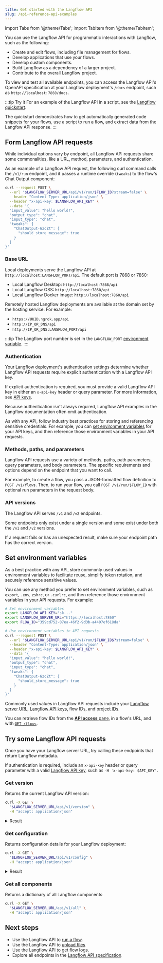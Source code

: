 ```yaml
---
title: Get started with the Langflow API
slug: /api-reference-api-examples
---
```


import Tabs from '@theme/Tabs';
import TabItem from '@theme/TabItem';

You can use the Langflow API for programmatic interactions with Langflow, such as the following:

* Create and edit flows, including file management for flows.
* Develop applications that use your flows.
* Develop custom components.
* Build Langflow as a dependency of a larger project.
* Contribute to the overall Langflow project.

To view and test all available endpoints, you can access the Langflow API's OpenAPI specification at your Langflow deployment's `/docs` endpoint, such as `http://localhost:7860/docs`.

:::tip Try it
For an example of the Langflow API in a script, see the [Langflow quickstart](/get-started-quickstart).

The quickstart demonstrates how to get automatically generated code snippets for your flows, use a script to run a flow, and extract data from the Langfow API response.
:::

## Form Langflow API requests

While individual options vary by endpoint, all Langflow API requests share some commonalities, like a URL, method, parameters, and authentication.

As an example of a Langflow API request, the following curl command calls the `/v1/run` endpoint, and it passes a runtime override (`tweaks`) to the flow's Chat Output component:

```bash
curl --request POST \
  --url "$LANGFLOW_SERVER_URL/api/v1/run/$FLOW_ID?stream=false" \
  --header "Content-Type: application/json" \
  --header "x-api-key: $LANGFLOW_API_KEY" \
  --data '{
  "input_value": "hello world!",
  "output_type": "chat",
  "input_type": "chat",
  "tweaks": {
    "ChatOutput-6zcZt": {
      "should_store_message": true
    }
  }
}'
```

### Base URL

Local deployments serve the Langflow API at `http://localhost:LANGFLOW_PORT/api`.
The default port is 7868 or 7860:

* Local Langflow Desktop: `http://localhost:7868/api`
* Local Langflow OSS: `http://localhost:7860/api`
* Local Langflow Docker image: `http://localhost:7860/api`

Remotely hosted Langflow deployments are available at the domain set by the hosting service.
For example:

* `https://UUID.ngrok.app/api`
* `http://IP_OR_DNS/api`
* `http://IP_OR_DNS:LANGFLOW_PORT/api`

:::tip
The Langflow port number is set in the `LANGFLOW_PORT` [environment variable](/environment-variables).
::::

### Authentication

Your [Langflow deployment's authentication settings](/configuration-authentication) determine whether Langflow API requests require explicit authentication with a Langflow API key.

If explicit authentication is required, you must provide a valid Langflow API key in either an `x-api-key` header or query parameter.
For more information, see [API keys](/configuration-api-keys).

Because authentication isn't always required, Langflow API examples in the Langflow documentation often omit authentication.

As with any API, follow industry best practices for storing and referencing sensitive credentials.
For example, you can [set environment variables](#set-environment-variables) for your API keys, and then reference those environment variables in your API requests.

### Methods, paths, and parameters

Langflow API requests use a variety of methods, paths, path parameters, query parameters, and body parameters.
The specific requirements and options depend on the endpoint that you want to call.

For example, to create a flow, you pass a JSON-formatted flow definition to `POST /v1/flows`.
Then, to run your flow, you call `POST /v1/run/$FLOW_ID` with optional run parameters in the request body.

### API versions

The Langflow API serves `/v1` and `/v2` endpoints.

Some endpoints only exist under a single version and some exist under both the `/v1` and `/v2` versions.

If a request fails or has an unexpected result, make sure your endpoint path has the correct version.

## Set environment variables

As a best practice with any API, store commonly used values in environment variables to facilitate reuse, simplify token rotation, and securely reference sensitive values.

You can use any method you prefer to set environment variables, such as `export`, `.env`, `zshrc`, or `.curlrc`, and then reference those environment variables in your API requests.
For example:

```bash
# Set environment variables
export LANGFLOW_API_KEY="sk..."
export LANGFLOW_SERVER_URL="https://localhost:7860"
export FLOW_ID="359cd752-07ea-46f2-9d3b-a4407ef618da"

# Use environment variables in API requests
curl --request POST \
  --url "$LANGFLOW_SERVER_URL/api/v1/run/$FLOW_ID$?stream=false" \
  --header "Content-Type: application/json" \
  --header "x-api-key: $LANGFLOW_API_KEY" \
  --data '{
  "input_value": "hello world!",
  "output_type": "chat",
  "input_type": "chat",
  "tweaks": {
    "ChatOutput-6zcZt": {
      "should_store_message": true
    }
  }
}'
```

Commonly used values in Langflow API requests include your [Langflow server URL](#base-url), [Langflow API keys](/configuration-api-keys), flow IDs, and [project IDs](/api-projects#read-projects).

You can retrieve flow IDs from the [**API access** pane](/concepts-publish#api-access), in a flow's URL, and with [`GET /flows`](/api-flows#read-flows).

## Try some Langflow API requests

Once you have your Langflow server URL, try calling these endpoints that return Langflow metadata.

If authentication is required, include an `x-api-key` header or query parameter with a valid [Langflow API key](/configuration-api-keys), such as `-H 'x-api-key: $API_KEY'`.

### Get version

Returns the current Langflow API version:

```bash
curl -X GET \
  "$LANGFLOW_SERVER_URL/api/v1/version" \
  -H "accept: application/json"
```

<details>
<summary>Result</summary>
```text
{
    "version": "1.1.1",
    "main_version": "1.1.1",
    "package": "Langflow"
}
```
</details>

### Get configuration

Returns configuration details for your Langflow deployment:

```bash
curl -X GET \
  "$LANGFLOW_SERVER_URL/api/v1/config" \
  -H "accept: application/json"
```

<details>
<summary>Result</summary>
```json
{
  "feature_flags": {
    "mvp_components": false
  },
  "frontend_timeout": 0,
  "auto_saving": true,
  "auto_saving_interval": 1000,
  "health_check_max_retries": 5,
  "max_file_size_upload": 100
}
```
</details>

### Get all components

Returns a dictionary of all Langflow components:

```bash
curl -X GET \
  "$LANGFLOW_SERVER_URL/api/v1/all" \
  -H "accept: application/json"
```

## Next steps

- Use the Langflow API to [run a flow](/api-flows-run).
- Use the Langflow API to [upload files](/api-files).
- Use the Langflow API to [get flow logs](/api-logs).
- Explore all endpoints in the [Langflow API specification](/api).